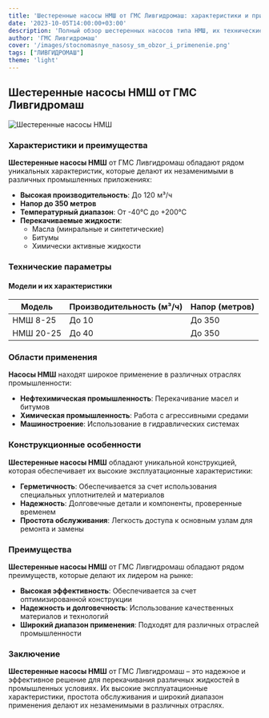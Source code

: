 ```yaml
---
title: 'Шестеренные насосы НМШ от ГМС Ливгидромаш: характеристики и применение'
date: '2023-10-05T14:00:00+03:00'
description: 'Полный обзор шестеренных насосов типа НМШ, их технические параметры, области применения и преимущества.'
author: 'ГМС Ливгидромаш'
cover: '/images/stocnomasnye_nasosy_sm_obzor_i_primenenie.png'
tags: ["ЛИВГИДРОМАШ"]
theme: 'light'
---
```


## Шестеренные насосы НМШ от ГМС Ливгидромаш

![Шестеренные насосы НМШ](/images/stocnomasnye_nasosy_sm_obzor_i_primenenie.png)

### Характеристики и преимущества

**Шестеренные насосы НМШ** от ГМС Ливгидромаш обладают рядом уникальных характеристик, которые делают их незаменимыми в различных промышленных приложениях:

- **Высокая производительность**: До 120 м³/ч
- **Напор до 350 метров**
- **Температурный диапазон**: От -40°C до +200°C
- **Перекачиваемые жидкости**:
  - Масла (минральные и синтетические)
  - Битумы
  - Химически активные жидкости

### Технические параметры

#### Модели и их характеристики

| Модель | Производительность (м³/ч) | Напор (метров) |
|--------|--------------------------|---------------|
| НМШ 8-25  | До 10                   | До 350        |
| НМШ 20-25 | До 40                   | До 350        |

### Области применения

**Насосы НМШ** находят широкое применение в различных отраслях промышленности:

- **Нефтехимическая промышленность**: Перекачивание масел и битумов
- **Химическая промышленность**: Работа с агрессивными средами
- **Машиностроение**: Использование в гидравлических системах

### Конструкционные особенности

**Шестеренные насосы НМШ** обладают уникальной конструкцией, которая обеспечивает их высокие эксплуатационные характеристики:

- **Герметичность**: Обеспечивается за счет использования специальных уплотнителей и материалов
- **Надежность**: Долговечные детали и компоненты, проверенные временем
- **Простота обслуживания**: Легкость доступа к основным узлам для ремонта и замены

### Преимущества

**Шестеренные насосы НМШ** от ГМС Ливгидромаш обладают рядом преимуществ, которые делают их лидером на рынке:

- **Высокая эффективность**: Обеспечивается за счет оптимизированной конструкции
- **Надежность и долговечность**: Использование качественных материалов и технологий
- **Широкий диапазон применения**: Подходят для различных отраслей промышленности

### Заключение

**Шестеренные насосы НМШ** от ГМС Ливгидромаш – это надежное и эффективное решение для перекачивания различных жидкостей в промышленных условиях. Их высокие эксплуатационные характеристики, простота обслуживания и широкий диапазон применения делают их незаменимыми в различных отраслях.